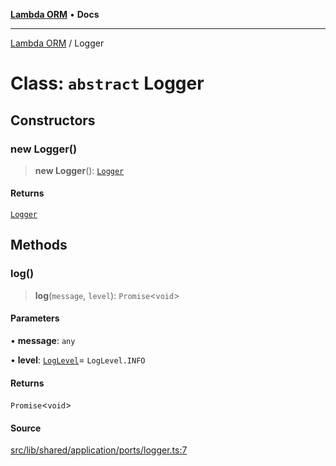 [**Lambda ORM**](../README.md) • **Docs**

***

[Lambda ORM](../README.md) / Logger

# Class: `abstract` Logger

## Constructors

### new Logger()

> **new Logger**(): [`Logger`](Logger.md)

#### Returns

[`Logger`](Logger.md)

## Methods

### log()

> **log**(`message`, `level`): `Promise`\<`void`\>

#### Parameters

• **message**: `any`

• **level**: [`LogLevel`](../enumerations/LogLevel.md)= `LogLevel.INFO`

#### Returns

`Promise`\<`void`\>

#### Source

[src/lib/shared/application/ports/logger.ts:7](https://github.com/lambda-orm/lambdaorm-base/blob/b218b3f63a52b1177feec1e7ed5eb0f37947c503/src/lib/shared/application/ports/logger.ts#L7)
